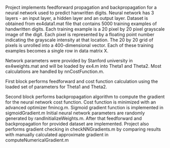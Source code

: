 Project implements feedforward propagation and backpropagation for a neural network used to predict hanwritten digits.
Neural network has 3 layers - an input layer, a hidden layer and an output layer.
Dataset is obtained from ex4data1.mat file that contains 5000 training examples of handwritten digits.
Each training example is a 20 pixel by 20 pixel grayscale image of the digit. Each pixel is represented by a floating point 
number indicating the grayscale intensity at that location. The 20 by 20 grid of pixels is unrolled into a 400-dimensional vector.
Each of these training examples becomes a single row in data matrix X. 

Network parameters were provided by Stanford university in ex4weights.mat and will be loaded by ex4.m into Theta1 and Theta2.
Most calculations are handled by nnCostFunction.m. 

First block performs feedforward and cost function calculation using the loaded
set of parameters for Theta1 and Theta2.

Second block performs backpropagation algorithm to compute the gradient for the neural network cost function. 
Cost function is minimized with an advanced optimizer fmincg.m. Sigmoid gradient function is implemented in sigmoidGradient.m
Initial neural network parameters are randomly generated by randInitializeWeights.m. After that feedforward and backpropagation for 
provided dataset are implemented. Project also performs gradient checking in checkNNGradients.m by comparing results with manually 
calculated approximate gradient in computeNumericalGradient.m
